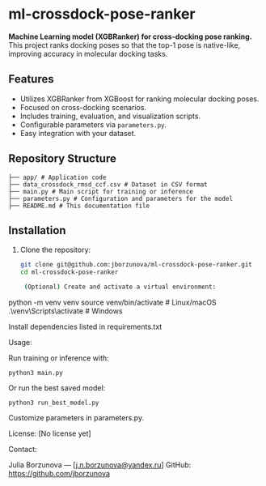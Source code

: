 # ml-crossdock-pose-ranker

**Machine Learning model (XGBRanker) for cross-docking pose ranking.**  
This project ranks docking poses so that the top-1 pose is native-like, improving accuracy in molecular docking tasks.

## Features

- Utilizes XGBRanker from XGBoost for ranking molecular docking poses.
- Focused on cross-docking scenarios.
- Includes training, evaluation, and visualization scripts.
- Configurable parameters via `parameters.py`.
- Easy integration with your dataset.

## Repository Structure

`````
├── app/ # Application code 
├── data_crossdock_rmsd_ccf.csv # Dataset in CSV format
├── main.py # Main script for training or inference
├── parameters.py # Configuration and parameters for the model
├── README.md # This documentation file
`````

## Installation

1. Clone the repository:
   ```bash
   git clone git@github.com:jborzunova/ml-crossdock-pose-ranker.git
   cd ml-crossdock-pose-ranker

    (Optional) Create and activate a virtual environment:

python -m venv venv
source venv/bin/activate  # Linux/macOS
.\venv\Scripts\activate   # Windows

Install dependencies listed in requirements.txt

Usage:

Run training or inference with:

	python3 main.py

Or run the best saved model:

	python3 run_best_model.py

Customize parameters in parameters.py.

License: [No license yet]

Contact:

Julia Borzunova — [j.n.borzunova@yandex.ru]
GitHub: https://github.com/jborzunova
